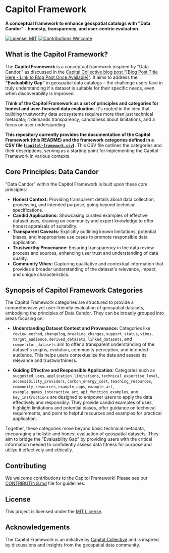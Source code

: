 # Capitol Framework

**A conceptual framework to enhance geospatial catalogs with "Data Candor" - honesty, transparency, and user-centric evaluation.**

[![License: MIT](https://img.shields.io/badge/License-MIT-yellow.svg)](https://opensource.org/licenses/MIT)
[![Contributions Welcome](https://img.shields.io/badge/Contributions-Welcome-brightgreen.svg)](CONTRIBUTING.md)


## What is the Capitol Framework?

The **Capitol Framework** is a conceptual framework inspired by "Data Candor," as discussed in the [Capital Collective blog post "[Blog Post Title Here - Link to Blog Post Once Available]"](LINK_TO_BLOG_POST_HERE). It aims to address the **"Evaluability Gap"** in geospatial data catalogs – the challenge users face in truly understanding if a dataset is suitable for their specific needs, even when discoverability is improved.

**Think of the Capitol Framework as a set of principles and categories for honest and user-focused data evaluation.** It's rooted in the idea that building trustworthy data ecosystems requires more than just technical metadata; it demands transparency, candidness about limitations, and a focus on user understanding.

**This repository currently provides the documentation of the Capitol Framework (this README) and the framework categories defined in a CSV file ([`capitol-framework.csv`](LINK_TO_CSV_IN_REPO_HERE)).**  This CSV file outlines the categories and their descriptions, serving as a starting point for implementing the Capitol Framework in various contexts.

## Core Principles: Data Candor

"Data Candor" within the Capitol Framework is built upon these core principles:

* **Honest Context:** Providing transparent details about data collection, processing, and intended purpose, going beyond technical specifications.
* **Candid Applications:**  Showcasing curated examples of effective dataset uses, drawing on community and expert knowledge to offer honest appraisals of suitability.
* **Transparent Caveats:**  Explicitly outlining known limitations, potential biases, and inappropriate use cases to promote responsible data application.
* **Trustworthy Provenance:**  Ensuring transparency in the data review process and sources, enhancing user trust and understanding of data quality.
* **Community Vibes:**  Capturing qualitative and contextual information that provides a broader understanding of the dataset's relevance, impact, and unique characteristics.

## Synopsis of Capitol Framework Categories

The Capitol Framework categories are structured to provide a comprehensive yet user-friendly evaluation of geospatial datasets, embodying the principles of Data Candor. They can be broadly grouped into areas focusing on:

* **Understanding Dataset Context and Provenance:** Categories like `review_method`, `changelog`, `breaking_changes`, `support_status`, `vibes`, `target_audience`, `derived_datasets`, `linked_datasets`, and `competitor_datasets` aim to offer a transparent understanding of the dataset's origins, evolution, community perception, and intended audience. This helps users contextualize the data and assess its relevance and trustworthiness.

* **Guiding Effective and Responsible Application:** Categories such as `suggested_uses`, `application_limitations`, `technical_expertise_level`, `accessibility_providers`, `carbon_energy_cost`, `teaching_resources`, `community_resources`, `example_apps`, `example_art`, `example_games_interactive_art`, `api_function_examples`, and `key_instructions` are designed to empower users to apply the data effectively and responsibly. They provide candid examples of uses, highlight limitations and potential biases, offer guidance on technical requirements, and point to helpful resources and examples for practical application.

Together, these categories move beyond basic technical metadata, encouraging a holistic and honest evaluation of geospatial datasets. They aim to bridge the "Evaluability Gap" by providing users with the critical information needed to confidently assess data fitness for purpose and utilize it effectively and ethically.

## Contributing

We welcome contributions to the Capitol Framework! Please see our [CONTRIBUTING.md](CONTRIBUTING.md) file for guidelines.

## License

This project is licensed under the [MIT License](LICENSE).

## Acknowledgements

The Capitol Framework is an initiative by [Capitol Collective](https://capitol-collective.org/) and is inspired by discussions and insights from the geospatial data community.
